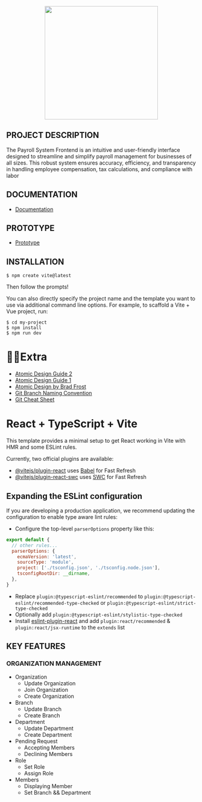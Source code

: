 



  



<p align="center">
  <img  style="width:300px" class="logo" src="https://lh3.googleusercontent.com/d/1if8CdBePaomlqlyxCiNsJTakkU0Vlp3v"/> 
</p>





## PROJECT DESCRIPTION
<p>The Payroll System Frontend is an intuitive and user-friendly interface designed to streamline and simplify payroll management for businesses of all sizes. This robust system ensures accuracy, efficiency, and transparency in handling employee compensation, tax calculations, and compliance with labor </p>

## DOCUMENTATION

- [Documentation](https://docs.google.com/document/d/1XgHxy9Es1DioIiz4VarYvCyFFTxlok6uPjCutHjlKNk/edit)

## PROTOTYPE

- [Prototype](https://figma.com/design/pX61jyDBfJpgGjtqpIGuvR/Payroll-Prototype?node-id=39-1797&t=faLWhV0t3csUkzg3-0)

## INSTALLATION

```
$ npm create vite@latest
```
Then follow the prompts!

You can also directly specify the project name and the template you want to use via additional command line options. For example, to scaffold a Vite + Vue project, run:

```
$ cd my-project
$ npm install
$ npm run dev
```


# 👨‍💻Extra

- [Atomic Design Guide 2](https://www.toptal.com/designers/ui/atomic-design-sketch)
- [Atomic Design Guide 1](https://medium.com/@janelle.wg/atomic-design-pattern-how-to-structure-your-react-application-2bb4d9ca5f97)
- [Atomic Design by Brad Frost](https://atomicdesign.bradfrost.com/)
- [Git Branch Naming Convention](https://phoenixnap.com/kb/git-branch-name-convention)
- [Git Cheat Sheet](https://www.atlassian.com/git/tutorials/atlassian-git-cheatsheet)

# React + TypeScript + Vite

This template provides a minimal setup to get React working in Vite with HMR and some ESLint rules.

Currently, two official plugins are available:

- [@vitejs/plugin-react](https://github.com/vitejs/vite-plugin-react/blob/main/packages/plugin-react/README.md) uses [Babel](https://babeljs.io/) for Fast Refresh
- [@vitejs/plugin-react-swc](https://github.com/vitejs/vite-plugin-react-swc) uses [SWC](https://swc.rs/) for Fast Refresh

## Expanding the ESLint configuration

If you are developing a production application, we recommend updating the configuration to enable type aware lint rules:

- Configure the top-level `parserOptions` property like this:

```js
export default {
  // other rules...
  parserOptions: {
    ecmaVersion: 'latest',
    sourceType: 'module',
    project: ['./tsconfig.json', './tsconfig.node.json'],
    tsconfigRootDir: __dirname,
  },
}
```

- Replace `plugin:@typescript-eslint/recommended` to `plugin:@typescript-eslint/recommended-type-checked` or `plugin:@typescript-eslint/strict-type-checked`
- Optionally add `plugin:@typescript-eslint/stylistic-type-checked`
- Install [eslint-plugin-react](https://github.com/jsx-eslint/eslint-plugin-react) and add `plugin:react/recommended` & `plugin:react/jsx-runtime` to the `extends` list

## KEY FEATURES

<h3>ORGANIZATION MANAGEMENT</h3>



+ Organization
  +  Update Organization
  +  Join Organization
  +  Create Organization
+ Branch
  +  Update Branch 
  +  Create Branch
+ Department
  +  Update Department 
  +  Create Department
+ Pending Request
  + Accepting Members
  + Declining Members
+ Role
  + Set Role
  + Assign Role
+ Members
  + Displaying Member
  + Set Branch && Department 
